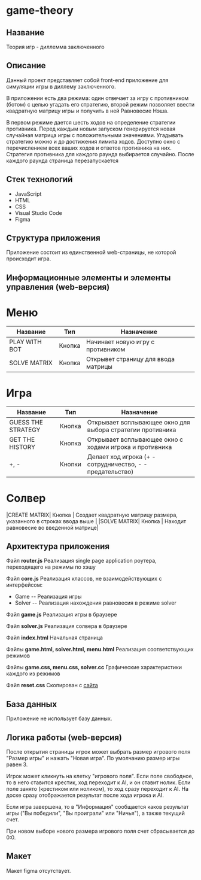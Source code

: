 # game-theory

## Название
Теория игр - диллемма заключенного

## Описание
Данный проект представляет собой front-end приложение для симуляции игры в диллему заключенного.

В приложении есть два режима: один отвечает за игру с противником (ботом) с целью угадать его стратегию, второй режим позволяет ввести квадратную матрицу игры и получить в ней Равновесие Нэша. 

В первом режиме дается шесть ходов на определение стратегии противника. Перед каждым новым запуском генерируется новая случайная матрица игры с положительными значениями. Угадывать стратегию можно и до достижения лимита ходов. Доступно окно с перечислением всех ваших ходов и ответов противника на них. Стратегия противника для каждого раунда выбирается случайно. После каждого раунда страница перезапускается 

## Стек технологий
* JavaScript
* HTML
* CSS
* Visual Studio Code
* Figma

## Структура приложения
Приложение состоит из единственной web-страницы, не которой происходит игра.

## Информационные элементы и элементы управления (web-версия)
#  Меню
|Название|Тип|Назначение|
|---|---|---|
|PLAY WITH BOT| Кнопка| Начинает новую игру с противником|
|SOLVE MATRIX| Кнопка | Открывет страницу для ввода матрицы|

# Игра
|Название|Тип|Назначение|
|---|---|---|
|GUESS THE STRATEGY| Кнопка| Открывает всплывающее окно для выбора стратегии противника|
|GET THE HISTORY| Кнопка | Открывает всплывающее окно с ходами игрока и противника|
|+, -| Кнопки | Делает ход игрока (+ - сотрудничество, - - предательство)|

# Солвер
|СREATE MATRIX| Кнопка | Создает квадратную матрицу размера, указанного в строках ввода выше |
|SOLVE MATRIX| Кнопка | Находит равновесие во введенной матрице|

## Архитектура приложения

Файл **router.js**
Реализация single page application роутера, переходящего на режимы по хэшу

Файл **core.js**
Реализация классов, не взаимодействующих с интерфейсом:
* Game -- Реализация игры 
* Solver -- Реализация нахождения равновесия в режиме solver

Файл **game.js**
Реализация игры в браузере

Файл **solver.js**
Реализация солвера в браузере

Файл **index.html**
Начальная страница

Файлы **game.html, solver.html, menu.html**
Реализация соответствующих режимов

Файлы **game.css, menu.css, solver.cc**
Графические характеристики каждого из режимов

Файл **reset.css**
Скопирован с [сайта](https://meyerweb.com/eric/tools/css/reset/)

## База данных
Приложение не использует базу данных.

## Логика работы (web-версия)
После открытия страницы игрок может выбрать размер игрового поля "Размер игры" и нажать "Новая игра". По умолчанию размер игры равен 3.

Игрок может кликнуть на клетку "игрового поля". Если поле свободное, то в него ставится крестик, ход переходит к AI, и он ставит нолик. Если поле занято (крестиком или ноликом), то ход сразу переходит к AI. На доске сразу отображается результат после хода игрока и AI. 

Если игра завершена, то в "Информация" сообщается каков результат игры ("Вы победили", "Вы проиграли" или "Ничья"), а также текущий счет.

При новом выборе нового размера игрового поля счет сбрасывается до 0:0.

## Макет
Макет figma отсутствует. 
